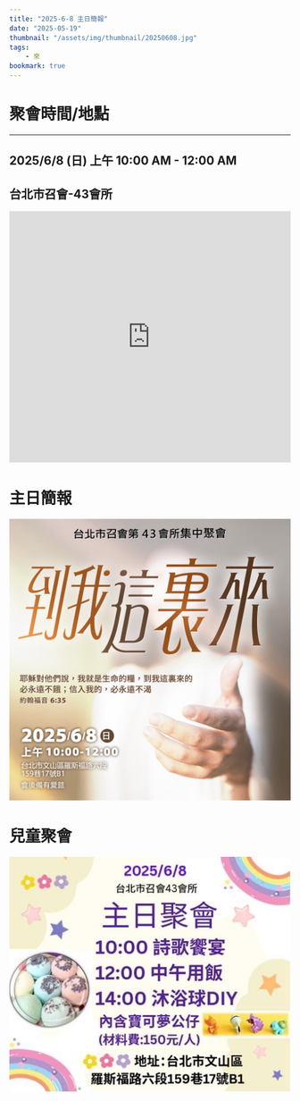 ```yaml
---
title: "2025-6-8 主日簡報"
date: "2025-05-19"
thumbnail: "/assets/img/thumbnail/20250608.jpg"
tags:
    - 來
bookmark: true
---
```


# 聚會時間/地點
___

## 2025/6/8 (日) 上午 10:00 AM - 12:00 AM

## 台北市召會-43會所
<iframe src="https://www.google.com/maps/embed?pb=!1m18!1m12!1m3!1d1861.018064677444!2d121.54127558199755!3d24.99750156997027!2m3!1f0!2f0!3f0!3m2!1i1024!2i768!4f13.1!3m3!1m2!1s0x3442aa037a04bf63%3A0xca07e92f33867207!2z5Y-w5YyX5biC5Y-s5pyD56ys5Zub5Y2B5LiJ6IGa5pyD5omA!5e0!3m2!1szh-TW!2stw!4v1729835929402!5m2!1szh-TW!2stw" width="100%" height="450" style="border:0;" allowfullscreen="" loading="lazy" referrerpolicy="no-referrer-when-downgrade"></iframe>

# 主日簡報

<img src="/assets/img/thumbnail/20250608.jpg" alt="到我這裏來" style="box-shadow: 5px 5px 10px \#888;">

# 兒童聚會

<img src="/assets/img/thumbnail/20250608-1.jpg" alt="沐浴球DIY" style="box-shadow: 5px 5px 10px \#888;">